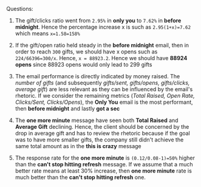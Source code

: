 Questions:

1.    The gift/clicks ratio went from `2.95%` in **only you** to `7.62%` in **before midnight**. Hence the percentage increase x is such as `2.95(1+x)=7.62` which means `x=1.58=158%` 													

2. If the gift/open ratio held steady in the **before midnight** email, then in order to reach `300` gifts, we should have x opens such as `224/66396=300/x`. Hence, `x = 88923.2`. Hence we should have **88924 opens** since 88923 opens would only lead to 299 gifts

3. The email performance is directly indicated by money raised. The *number of gifts* (and subsequently *gifts/sent, gifts/opens, gifts/clicks, average gift*) are less relevant as they can be influenced by the email's rhetoric. If we consider the remaining metrics (*Total Raised, Open Rate, Clicks/Sent, Clicks/Opens*), the **Only You** email is the most performant, then **before midnight** and lastly **got a sec**

4. The **one more minute** message have seen both **Total Raised** and **Average Gift** declining. Hence, the client should be concerned by the drop in average gift and has to review the rhetoric because if the goal was to have more smaller gifts, the company still didn't achieve the same total amount as in the **this is crazy** message

5. The response rate for the **one more minute** is `(0.12/0.08-1)=50%` higher than the **can't stop hitting refresh** message. If we assume that a much better rate means at least 30% increase,	then **one more minute** rate is much better than the **can't stop hitting refresh** one.
